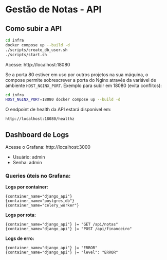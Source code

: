 # Gestão de Notas - API

## Como subir a API

```bash
cd infra
docker compose up --build -d
./scripts/create_db_user.sh
./scripts/start.sh
```

Acesse: http://localhost:18080

Se a porta 80 estiver em uso por outros projetos na sua máquina, o compose
permite sobrescrever a porta do Nginx através da variável de ambiente
`HOST_NGINX_PORT`. Exemplo para subir em 18080 (evita conflitos):

```bash
cd infra
HOST_NGINX_PORT=18080 docker compose up --build -d
```

O endpoint de health da API estará disponível em:

```
http://localhost:18080/healthz
```

## Dashboard de Logs

Acesse o Grafana: http://localhost:3000
- Usuário: admin
- Senha: admin

### Queries úteis no Grafana:

**Logs por container:**
```
{container_name="django_api"}
{container_name="postgres_db"}
{container_name="celery_worker"}
```

**Logs por rota:**
```
{container_name="django_api"} |= "GET /api/notas"
{container_name="django_api"} |= "POST /api/financeiro"
```

**Logs de erro:**
```
{container_name="django_api"} |= "ERROR"
{container_name="django_api"} |= "level": "ERROR"
```
